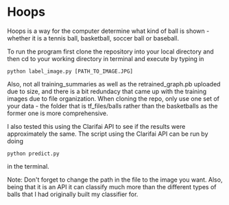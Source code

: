 # Hoops

Hoops is a way for the computer determine what kind of ball is shown - whether it is a tennis ball, basketball, soccer ball or baseball. 

To run the program first clone the repository into your local directory and then cd to your working directory in terminal and execute by typing in 
```
python label_image.py [PATH_TO_IMAGE.JPG]
```
Also, not all training_summaries as well as the retrained_graph.pb uploaded due to size, and there is a bit redundacy that came up with the training images due to file organization. When cloning the repo, only use one set of your data - the folder that is tf_files/balls rather than the basketballs as the former one is more comprehensive. 

I also tested this using the Clarifai API to see if the results were approximately the same.
The script using the Clarifai API can be run by doing 
```
python predict.py
```
in the terminal.

Note: Don't forget to change the path in the file to the image you want. Also, being that it is an API it can classify much more than the different types of balls that I had originally built my classifier for.
